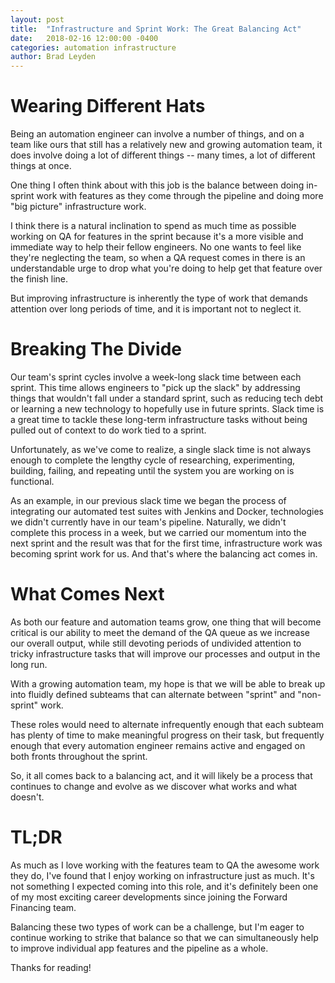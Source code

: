 ```yaml
---
layout: post
title:  "Infrastructure and Sprint Work: The Great Balancing Act"
date:   2018-02-16 12:00:00 -0400
categories: automation infrastructure
author: Brad Leyden
---
```

# Wearing Different Hats

Being an automation engineer can involve a number of things, and on a team like
ours that still has a relatively new and growing automation team, it does involve
doing a lot of different things -- many times, a lot of different things at once.

One thing I often think about with this job is the balance between doing in-sprint
work with features as they come through the pipeline and doing more "big picture"
infrastructure work.

I think there is a natural inclination to spend as much time as possible working
on QA for features in the sprint because it's a more visible and immediate way to
help their fellow engineers. No one wants to feel like they're neglecting the team,
so when a QA request comes in there is an understandable urge to drop what you're
doing to help get that feature over the finish line.

But improving infrastructure is inherently the type of work that demands
attention over long periods of time, and it is important not to neglect it.

# Breaking The Divide

Our team's sprint cycles involve a week-long slack time between each sprint. This
time allows engineers to "pick up the slack" by addressing things that wouldn't
fall under a standard sprint, such as reducing tech debt or learning a new
technology to hopefully use in future sprints. Slack time is a great time to
tackle these long-term infrastructure tasks without being pulled out of context
to do work tied to a sprint.

Unfortunately, as we've come to realize, a single slack time is not always enough
to complete the lengthy cycle of researching, experimenting, building, failing,
and repeating until the system you are working on is functional.

As an example, in our previous slack time we began the process of integrating
our automated test suites with Jenkins and Docker, technologies we didn't
currently have in our team's pipeline. Naturally, we didn't complete this process
in a week, but we carried our momentum into the next sprint and the result was
that for the first time, infrastructure work was becoming sprint work for us.
And that's where the balancing act comes in.

# What Comes Next

As both our feature and automation teams grow, one thing that will become critical
is our ability to meet the demand of the QA queue as we increase our overall
output, while still devoting periods of undivided attention to tricky infrastructure
tasks that will improve our processes and output in the long run.

With a growing automation team, my hope is that we will be able to break up into
fluidly defined subteams that can alternate between "sprint" and "non-sprint"
work.

These roles would need to alternate infrequently enough that each subteam
has plenty of time to make meaningful progress on their task, but frequently
enough that every automation engineer remains active and engaged on both fronts
throughout the sprint.

So, it all comes back to a balancing act, and it will likely be a process that
continues to change and evolve as we discover what works and what doesn't.

# TL;DR

As much as I love working with the features team to QA the awesome work they do,
I've found that I enjoy working on infrastructure just as much. It's not something
I expected coming into this role, and it's definitely been one of my most
exciting career developments since joining the Forward Financing team.

Balancing these two types of work can be a challenge, but I'm eager to continue
working to strike that balance so that we can simultaneously help to improve
individual app features and the pipeline as a whole.

Thanks for reading!
